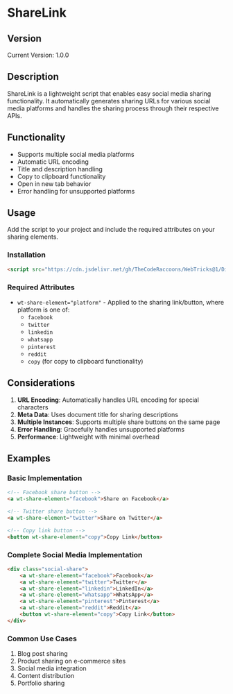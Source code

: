 # ShareLink

## Version
Current Version: 1.0.0

## Description
ShareLink is a lightweight script that enables easy social media sharing functionality. It automatically generates sharing URLs for various social media platforms and handles the sharing process through their respective APIs.

## Functionality
- Supports multiple social media platforms
- Automatic URL encoding
- Title and description handling
- Copy to clipboard functionality
- Open in new tab behavior
- Error handling for unsupported platforms

## Usage
Add the script to your project and include the required attributes on your sharing elements.

### Installation
```html
<script src="https://cdn.jsdelivr.net/gh/TheCodeRaccoons/WebTricks@1/Dist/Functional/ShareLink.min.js"></script>
```

### Required Attributes
- `wt-share-element="platform"` - Applied to the sharing link/button, where platform is one of:
  - `facebook`
  - `twitter`
  - `linkedin`
  - `whatsapp`
  - `pinterest`
  - `reddit`
  - `copy` (for copy to clipboard functionality)

## Considerations
1. **URL Encoding**: Automatically handles URL encoding for special characters
2. **Meta Data**: Uses document title for sharing descriptions
3. **Multiple Instances**: Supports multiple share buttons on the same page
4. **Error Handling**: Gracefully handles unsupported platforms
5. **Performance**: Lightweight with minimal overhead

## Examples

### Basic Implementation
```html
<!-- Facebook share button -->
<a wt-share-element="facebook">Share on Facebook</a>

<!-- Twitter share button -->
<a wt-share-element="twitter">Share on Twitter</a>

<!-- Copy link button -->
<button wt-share-element="copy">Copy Link</button>
```

### Complete Social Media Implementation
```html
<div class="social-share">
    <a wt-share-element="facebook">Facebook</a>
    <a wt-share-element="twitter">Twitter</a>
    <a wt-share-element="linkedin">LinkedIn</a>
    <a wt-share-element="whatsapp">WhatsApp</a>
    <a wt-share-element="pinterest">Pinterest</a>
    <a wt-share-element="reddit">Reddit</a>
    <button wt-share-element="copy">Copy Link</button>
</div>
```

### Common Use Cases
1. Blog post sharing
2. Product sharing on e-commerce sites
3. Social media integration
4. Content distribution
5. Portfolio sharing